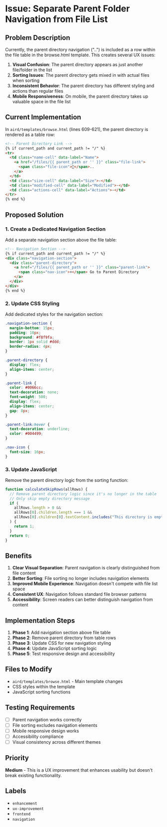 # Issue: Separate Parent Folder Navigation from File List

## Problem Description

Currently, the parent directory navigation ("..") is included as a row within the file table in the browse.html template. This creates several UX issues:

1. **Visual Confusion**: The parent directory appears as just another file/folder in the list
2. **Sorting Issues**: The parent directory gets mixed in with actual files when sorting
3. **Inconsistent Behavior**: The parent directory has different styling and actions than regular files
4. **Mobile Responsiveness**: On mobile, the parent directory takes up valuable space in the file list

## Current Implementation

In `aird/templates/browse.html` (lines 609-621), the parent directory is rendered as a table row:

```html
<!-- Parent Directory Link -->
{% if current_path and current_path != "/" %}
<tr>
  <td class="name-cell" data-label="Name">
    <a href="/files/{{ parent_path or '' }}" class="file-link">
      <span class="file-icon">📁</span>..
    </a>
  </td>
  <td class="size-cell" data-label="Size">-</td>
  <td class="modified-cell" data-label="Modified">-</td>
  <td class="actions-cell" data-label="Actions">-</td>
</tr>
{% end %}
```

## Proposed Solution

### 1. Create a Dedicated Navigation Section

Add a separate navigation section above the file table:

```html
<!-- Navigation Section -->
{% if current_path and current_path != "/" %}
<div class="navigation-section">
  <div class="parent-directory">
    <a href="/files/{{ parent_path or '' }}" class="parent-link">
      <span class="nav-icon">⬆️</span> Go to Parent Directory
    </a>
  </div>
</div>
{% end %}
```

### 2. Update CSS Styling

Add dedicated styles for the navigation section:

```css
.navigation-section {
  margin-bottom: 15px;
  padding: 10px;
  background: #f8f9fa;
  border: 1px solid #ddd;
  border-radius: 4px;
}

.parent-directory {
  display: flex;
  align-items: center;
}

.parent-link {
  color: #0066cc;
  text-decoration: none;
  font-weight: 500;
  display: flex;
  align-items: center;
  gap: 8px;
}

.parent-link:hover {
  text-decoration: underline;
  color: #004499;
}

.nav-icon {
  font-size: 16px;
}
```

### 3. Update JavaScript

Remove the parent directory logic from the sorting function:

```javascript
function calculateSkipRows(allRows) {
  // Remove parent directory logic since it's no longer in the table
  // Only skip empty directory message
  if (
    allRows.length > 0 &&
    allRows[0].children.length === 1 &&
    allRows[0].children[0].textContent.includes("This directory is empty")
  ) {
    return 1;
  }
  return 0;
}
```

## Benefits

1. **Clear Visual Separation**: Parent navigation is clearly distinguished from file content
2. **Better Sorting**: File sorting no longer includes navigation elements
3. **Improved Mobile Experience**: Navigation doesn't compete with file list space
4. **Consistent UX**: Navigation follows standard file browser patterns
5. **Accessibility**: Screen readers can better distinguish navigation from content

## Implementation Steps

1. **Phase 1**: Add navigation section above file table
2. **Phase 2**: Remove parent directory from table rows
3. **Phase 3**: Update CSS for new navigation styling
4. **Phase 4**: Update JavaScript sorting logic
5. **Phase 5**: Test responsive design and accessibility

## Files to Modify

- `aird/templates/browse.html` - Main template changes
- CSS styles within the template
- JavaScript sorting functions

## Testing Requirements

- [ ] Parent navigation works correctly
- [ ] File sorting excludes navigation elements
- [ ] Mobile responsive design works
- [ ] Accessibility compliance
- [ ] Visual consistency across different themes

## Priority

**Medium** - This is a UX improvement that enhances usability but doesn't break existing functionality.

## Labels

- `enhancement`
- `ux-improvement`
- `frontend`
- `navigation`

